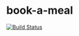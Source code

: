 # book-a-meal
[![Build Status](https://travis-ci.com/ocranbillions/book-a-meal.svg?branch=master)](https://travis-ci.com/ocranbillions/book-a-meal)